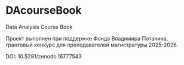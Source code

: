 # DAcourseBook
Data Analysis Course Book

Проект выполнен при поддержке Фонда Владимира Потанина, грантовый конкурс для преподавателей магистратуры 2025-2026.

DOI: 10.5281/zenodo.16777543
